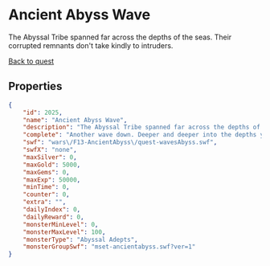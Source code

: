 # Ancient Abyss Wave

The Abyssal Tribe spanned far across the depths of the seas. Their corrupted remnants don't take kindly to intruders.

[Back to quest](../quests.md)

## Properties

```json
{
    "id": 2025,
    "name": "Ancient Abyss Wave",
    "description": "The Abyssal Tribe spanned far across the depths of the seas. Their corrupted remnants don't take kindly to intruders.",
    "complete": "Another wave down. Deeper and deeper into the depths you go.",
    "swf": "wars\/F13-AncientAbyss\/quest-wavesAbyss.swf",
    "swfX": "none",
    "maxSilver": 0,
    "maxGold": 5000,
    "maxGems": 0,
    "maxExp": 50000,
    "minTime": 0,
    "counter": 0,
    "extra": "",
    "dailyIndex": 0,
    "dailyReward": 0,
    "monsterMinLevel": 0,
    "monsterMaxLevel": 100,
    "monsterType": "Abyssal Adepts",
    "monsterGroupSwf": "mset-ancientabyss.swf?ver=1"
}
```

